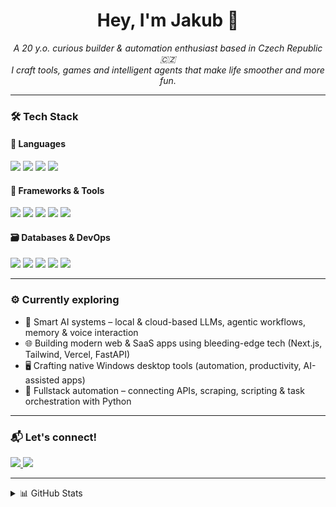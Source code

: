 <h1 align="center">Hey, I'm Jakub 👋</h1>
<p align="center">
  <i>A 20 y.o. curious builder & automation enthusiast based in Czech Republic 🇨🇿</i><br>
  <i>I craft tools, games and intelligent agents that make life smoother and more fun.</i>
</p>

---

### 🛠️ Tech Stack

#### 🧠 Languages  
<p>
  <img src="https://img.shields.io/badge/-Python-3776AB?logo=python&logoColor=fff&style=for-the-badge" />
  <img src="https://img.shields.io/badge/-JavaScript-F7DF1E?logo=javascript&logoColor=000&style=for-the-badge" />
  <img src="https://img.shields.io/badge/-TypeScript-3178C6?logo=typescript&logoColor=fff&style=for-the-badge" />
  <img src="https://img.shields.io/badge/-C%23-239120?logo=csharp&logoColor=fff&style=for-the-badge" />
</p>

#### 🧰 Frameworks & Tools  
<p>
  <img src="https://img.shields.io/badge/-Next.js-000000?logo=next.js&logoColor=fff&style=for-the-badge" />
  <img src="https://img.shields.io/badge/-React-61DAFB?logo=react&logoColor=000&style=for-the-badge" />
  <img src="https://img.shields.io/badge/-TailwindCSS-06B6D4?logo=tailwindcss&logoColor=fff&style=for-the-badge" />
  <img src="https://img.shields.io/badge/-Node.js-339933?logo=node.js&logoColor=fff&style=for-the-badge" />
  <img src="https://img.shields.io/badge/-FastAPI-009688?logo=fastapi&logoColor=fff&style=for-the-badge" />
</p>

#### 🗃️ Databases & DevOps  
<p>
  <img src="https://img.shields.io/badge/-MySQL-4169E1?logo=mysql&logoColor=fff&style=for-the-badge" />
  <img src="https://img.shields.io/badge/-PostgreSQL-4169E1?logo=postgresql&logoColor=fff&style=for-the-badge" />
  <img src="https://img.shields.io/badge/-Firebase-FFCA28?logo=firebase&logoColor=000&style=for-the-badge" />
  <img src="https://img.shields.io/badge/-Vercel-000?logo=vercel&logoColor=fff&style=for-the-badge" />
  <img src="https://img.shields.io/badge/-GitHub_Actions-2088FF?logo=github-actions&logoColor=fff&style=for-the-badge" />
</p>

---

### ⚙️ Currently exploring
- 🧠 Smart AI systems – local & cloud-based LLMs, agentic workflows, memory & voice interaction
- 🌐 Building modern web & SaaS apps using bleeding-edge tech (Next.js, Tailwind, Vercel, FastAPI)
- 🖥️ Crafting native Windows desktop tools (automation, productivity, AI-assisted apps)
- 🧩 Fullstack automation – connecting APIs, scraping, scripting & task orchestration with Python

---

### 📬 Let's connect!

<p>
  <a href="https://discord.com/users/argent_dis" target="_blank">
    <img src="https://img.shields.io/badge/Discord-argent__dis-5865F2?style=for-the-badge&logo=discord&logoColor=white" />
  </a>
  <a href="https://jakubstribrny.cz" target="_blank">
    <img src="https://img.shields.io/badge/Website-000?style=for-the-badge&logo=google-chrome&logoColor=white" />
  </a>
</p>

---

<details>
  <summary>📊 GitHub Stats</summary>
  <br>
  <p align="center">
    <img src="https://github-readme-stats.vercel.app/api?username=jakubstribrny&show_icons=true&theme=tokyonight&hide_title=true" alt="GitHub stats" />
    <br>
    <img src="https://github-readme-stats.vercel.app/api/top-langs/?username=jakubstribrny&layout=compact&theme=tokyonight" alt="Top Langs" />
  </p>
</details>

